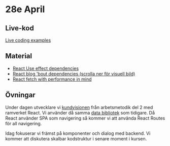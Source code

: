 # 28e April 

## Live-kod

[Live coding examples](live-coding/)

## Material
- [React Use effect dependencies](https://react.dev/reference/react/useEffect#examples-dependencies)
- [React blog 'bout dependencies (scrolla ner för visuell bild)](https://blog.bitsrc.io/understanding-dependencies-in-useeffect-7afd4df37c96)
- [React fetch with performance in mind](https://www.developerway.com/posts/how-to-fetch-data-in-react)

## Övningar
Under dagen utvecklare vi [kundvisionen](https://github.com/fe22-kyh/arbetsmetodik-examiniation) från arbetsmetodik del 2 med ramverket React. Vi använder då samma [data bibliotek](https://github.com/fe22-kyh/arbetsmetodik-examiniation/blob/main/db.js) som tidigare.
Då React använder SPA som navigering så kommer vi att använda React Routes för all navigering.

Idag fokuserar vi främst på komponenter och dialog med backend. Vi kommer att diskutera skalbar kodstruktur i senare moment i kursen.

